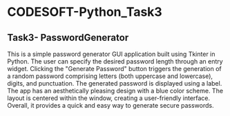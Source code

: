 # CODESOFT-Python_Task3
## Task3- PasswordGenerator
This is a simple password generator GUI application built using Tkinter in Python. The user can specify the desired password length through an entry widget. Clicking the "Generate Password" button triggers the generation of a random password comprising letters (both uppercase and lowercase), digits, and punctuation. The generated password is displayed using a label. The app has an aesthetically pleasing design with a blue color scheme. The layout is centered within the window, creating a user-friendly interface. Overall, it provides a quick and easy way to generate secure passwords.
